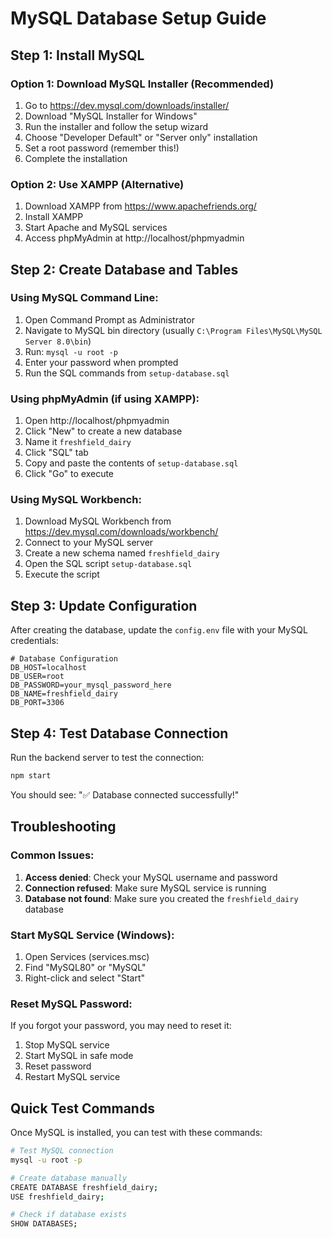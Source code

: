 # MySQL Database Setup Guide

## Step 1: Install MySQL

### Option 1: Download MySQL Installer (Recommended)
1. Go to https://dev.mysql.com/downloads/installer/
2. Download "MySQL Installer for Windows"
3. Run the installer and follow the setup wizard
4. Choose "Developer Default" or "Server only" installation
5. Set a root password (remember this!)
6. Complete the installation

### Option 2: Use XAMPP (Alternative)
1. Download XAMPP from https://www.apachefriends.org/
2. Install XAMPP
3. Start Apache and MySQL services
4. Access phpMyAdmin at http://localhost/phpmyadmin

## Step 2: Create Database and Tables

### Using MySQL Command Line:
1. Open Command Prompt as Administrator
2. Navigate to MySQL bin directory (usually `C:\Program Files\MySQL\MySQL Server 8.0\bin`)
3. Run: `mysql -u root -p`
4. Enter your password when prompted
5. Run the SQL commands from `setup-database.sql`

### Using phpMyAdmin (if using XAMPP):
1. Open http://localhost/phpmyadmin
2. Click "New" to create a new database
3. Name it `freshfield_dairy`
4. Click "SQL" tab
5. Copy and paste the contents of `setup-database.sql`
6. Click "Go" to execute

### Using MySQL Workbench:
1. Download MySQL Workbench from https://dev.mysql.com/downloads/workbench/
2. Connect to your MySQL server
3. Create a new schema named `freshfield_dairy`
4. Open the SQL script `setup-database.sql`
5. Execute the script

## Step 3: Update Configuration

After creating the database, update the `config.env` file with your MySQL credentials:

```env
# Database Configuration
DB_HOST=localhost
DB_USER=root
DB_PASSWORD=your_mysql_password_here
DB_NAME=freshfield_dairy
DB_PORT=3306
```

## Step 4: Test Database Connection

Run the backend server to test the connection:
```bash
npm start
```

You should see: "✅ Database connected successfully!"

## Troubleshooting

### Common Issues:
1. **Access denied**: Check your MySQL username and password
2. **Connection refused**: Make sure MySQL service is running
3. **Database not found**: Make sure you created the `freshfield_dairy` database

### Start MySQL Service (Windows):
1. Open Services (services.msc)
2. Find "MySQL80" or "MySQL"
3. Right-click and select "Start"

### Reset MySQL Password:
If you forgot your password, you may need to reset it:
1. Stop MySQL service
2. Start MySQL in safe mode
3. Reset password
4. Restart MySQL service

## Quick Test Commands

Once MySQL is installed, you can test with these commands:

```bash
# Test MySQL connection
mysql -u root -p

# Create database manually
CREATE DATABASE freshfield_dairy;
USE freshfield_dairy;

# Check if database exists
SHOW DATABASES;
``` 